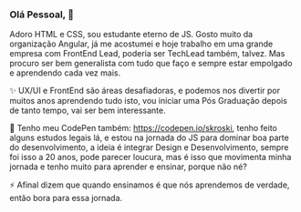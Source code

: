 ### Olá Pessoal, 👋

Adoro HTML e CSS, sou estudante eterno de JS. 
Gosto muito da organização Angular, já me acostumei e hoje trabalho em uma grande empresa com FrontEnd Lead, poderia ser TechLead também, talvez. 
Mas procuro ser bem generalista com tudo que faço e sempre estar empolgado e aprendendo cada vez mais. 

✨ UX/UI e FrontEnd são áreas desafiadoras, e podemos nos divertir por muitos anos aprendendo tudo isto, vou iniciar uma Pós Graduação depois de tanto tempo, vai ser bem interessante.

💬 Tenho meu CodePen também: https://codepen.io/skroski, tenho feito alguns estudos legais lá, e estou na jornada do JS para dominar boa parte do desenvolvimento, a ideia é integrar Design e Desenvolvimento, sempre foi isso a 20 anos, pode parecer loucura, mas é isso que movimenta minha jornada e tenho muito para aprender e ensinar, porque não né? 

⚡ Afinal dizem que quando ensinamos é que nós aprendemos de verdade, então bora para essa jornada.

<!--
**skroski/skroski** is a ✨ _special_ ✨ repository because its `README.md` (this file) appears on your GitHub profile.

Here are some ideas to get you started:

- 🔭 I’m currently working on ...
- 🌱 I’m currently learning ...
- 👯 I’m looking to collaborate on ...
- 🤔 I’m looking for help with ...
- 💬 Ask me about ...
- 📫 How to reach me: ...
- 😄 Pronouns: ...
- ⚡ Fun fact: ...
-->
